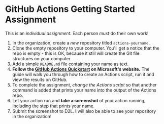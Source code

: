 # GitHub Actions Getting Started Assignment

This is an *individual assignment*. Each person *must* do their own work!

1. In the organization, create a *new* repository titled `actions-yourname`. 
2. Clone the empty repository to your computer. You'll get a notice that the repo is empty - this is OK, because it still will create the Git file structures on your computer
3. Add a simple `README.md` file containing your name as text.
4. **Follow the [GitHub Actions Quickstart](https://docs.github.com/en/actions/quickstart) on Microsoft's website.** The guide will walk you through how to create an Actions script, run it and view the results on GitHub.
5. To complete the assignment, *change the Actions script* so that another command is added that prints your name into the output of the Actions repo.
6. Let your action run and **take a screenshot** of your action running, including the step that prints your name.
7. Submit the screenshot to D2L. I will also be able to see your repository in the organization!

